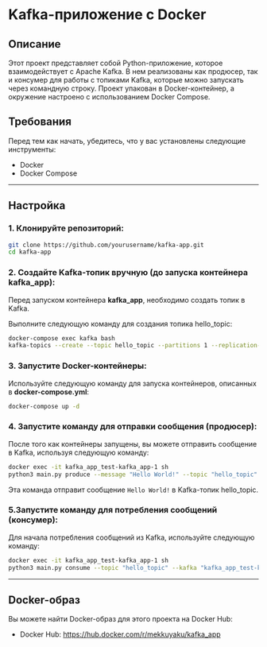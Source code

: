 # Kafka-приложение с Docker

## Описание
Этот проект представляет собой Python-приложение, которое взаимодействует с Apache Kafka. В нем реализованы как продюсер, так и консумер для работы с топиками Kafka, которые можно запускать через командную строку. Проект упакован в Docker-контейнер, а окружение настроено с использованием Docker Compose.

## Требования
Перед тем как начать, убедитесь, что у вас установлены следующие инструменты:

- Docker
- Docker Compose

---
## Настройка

### 1. Клонируйте репозиторий:
```bash
git clone https://github.com/yourusername/kafka-app.git
cd kafka-app
```
### 2. Создайте Kafka-топик вручную (до запуска контейнера kafka_app):
Перед запуском контейнера **kafka_app**, необходимо создать топик в Kafka.

Выполните следующую команду для создания топика hello_topic:
```bash
docker-compose exec kafka bash
kafka-topics --create --topic hello_topic --partitions 1 --replication-factor 1 --bootstrap-server kafka:9092
```
### 3. Запустите Docker-контейнеры:
Используйте следующую команду для запуска контейнеров, описанных в **docker-compose.yml**:
```bash
docker-compose up -d
```
### 4. Запустите команду для отправки сообщения (продюсер):
После того как контейнеры запущены, вы можете отправить сообщение в Kafka, используя следующую команду:
```bash
docker exec -it kafka_app_test-kafka_app-1 sh
python3 main.py produce --message "Hello World!" --topic "hello_topic" --kafka "kafka_app_test-kafka-1:9092"
```
Эта команда отправит сообщение `Hello World!` в Kafka-топик hello_topic.

### 5.Запустите команду для потребления сообщений (консумер):
Для начала потребления сообщений из Kafka, используйте следующую команду:
```bash
docker exec -it kafka_app_test-kafka_app-1 sh
python3 main.py consume --topic "hello_topic" --kafka "kafka_app_test-kafka-1:9092"
```
---
## Docker-образ
Вы можете найти Docker-образ для этого проекта на Docker Hub:
- Docker Hub: https://hub.docker.com/r/mekkuyaku/kafka_app